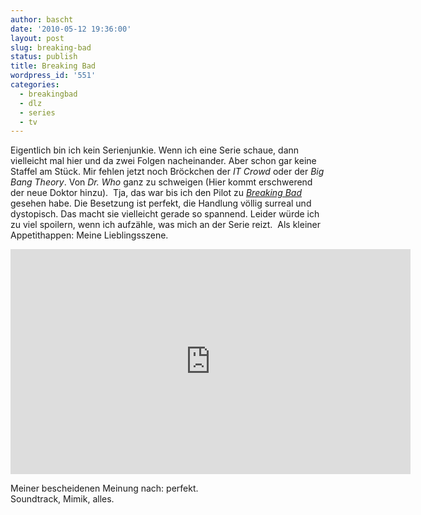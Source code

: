 ```yaml
---
author: bascht
date: '2010-05-12 19:36:00'
layout: post
slug: breaking-bad
status: publish
title: Breaking Bad
wordpress_id: '551'
categories:
  - breakingbad
  - dlz
  - series
  - tv
---
```


Eigentlich bin ich kein Serienjunkie. Wenn ich eine Serie schaue,
dann vielleicht mal hier und da zwei Folgen nacheinander. Aber
schon gar keine Staffel am Stück. Mir fehlen jetzt noch Bröckchen
der *IT Crowd* oder der *Big Bang Theory*. Von *Dr. Who* ganz zu
schweigen (Hier kommt erschwerend der neue Doktor hinzu). 
Tja, das war bis ich den Pilot zu
*[Breaking Bad](http://de.wikipedia.org/wiki/Breaking_Bad)* gesehen
habe. Die Besetzung ist perfekt, die Handlung völlig surreal und
dystopisch. Das macht sie vielleicht gerade so spannend. Leider
würde ich zu viel spoilern, wenn ich aufzähle, was mich an der
Serie reizt. 
Als kleiner Appetithappen: Meine Lieblingsszene.

<div>
    <iframe width="640" height="360" src="http://www.youtube-nocookie.com/embed/SNHicAbXcPE?rel=0" frameborder="0" allowfullscreen></iframe>
</div>

Meiner bescheidenen Meinung nach: perfekt.   
Soundtrack, Mimik, alles.


